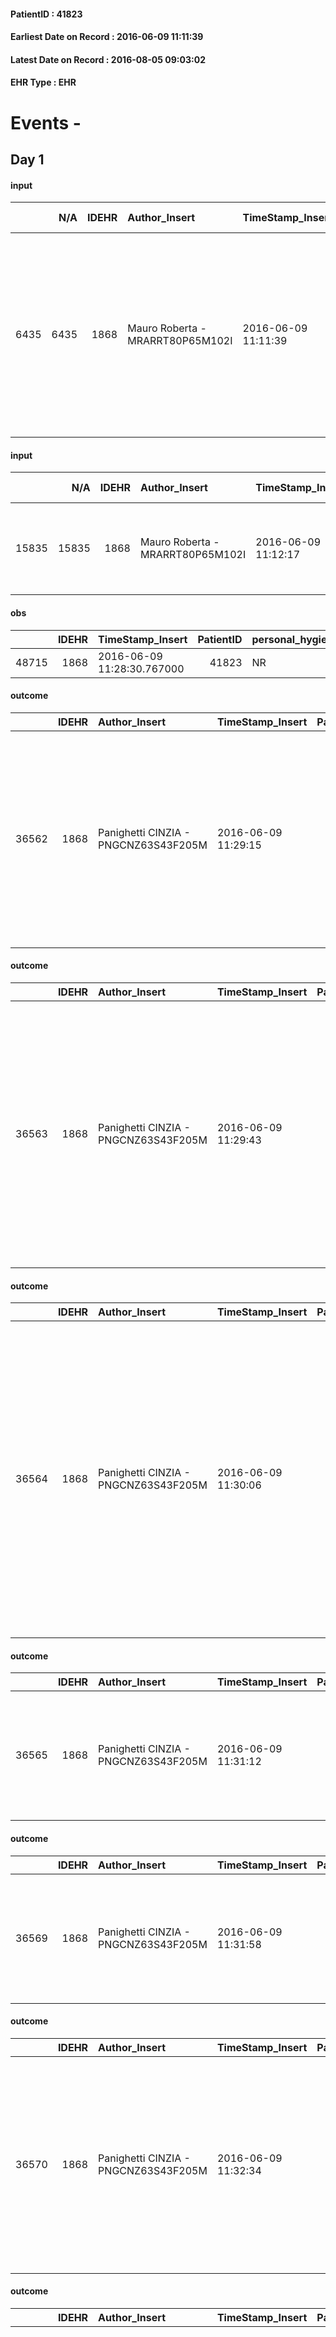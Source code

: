 
#### PatientID : 41823
#### Earliest Date on Record : 2016-06-09 11:11:39
#### Latest Date on Record : 2016-08-05 09:03:02
#### EHR Type : EHR

# Events - 

## Day 1

#### input
|      |    N/A |   IDEHR | Author_Insert                    | TimeStamp_Insert    |   IDAccess | EHRType   |   PatientID |   IDDigitalSignDocument | persone_vicine   |   Unnamed: 0_y |   IDANAMNESI_MED |   Non_Rilevabile_y | Note_Non_Rilevabile_y   | opt_consapevolezza                          | diagnosis                                                                                                                                                                               |
|-----:|-------:|--------:|:---------------------------------|:--------------------|-----------:|:----------|------------:|------------------------:|:-----------------|---------------:|-----------------:|-------------------:|:------------------------|:--------------------------------------------|:----------------------------------------------------------------------------------------------------------------------------------------------------------------------------------------|
| 6435 |   6435 |    1868 | Mauro Roberta - MRARRT80P65M102I | 2016-06-09 11:11:39 |      35006 | EHR       |       41823 |                  390107 | N/A              |           6146 |             4435 |                  0 | NR                      | Awareness of diagnosis but no prognosis # 2 | Pz. 69 anni affetta da k mammella diagnosticato nel 2011 con mts epatiche, ossee, ctanee. All'inizio di aprile 2016 diagnosi di mts cerebrali trattate con RT panencefalica palliativa. |

#### input
|       |    N/A |   IDEHR | Author_Insert                    | TimeStamp_Insert    |   IDAccess | EHRType   |   PatientID |   IDDigitalSignDocument | persone_vicine   |   Unnamed: 0_y.1 |   IDDIAGNOSI_ICD |   Non_Rilevabile_y.1 | Note_Non_Rilevabile_y.1   | I_ICD                                                                     | II_ICD                                                                         | III_ICD                                                      | IV_ICD                                                             | I_Anno   | I_Mese   |
|------:|-------:|--------:|:---------------------------------|:--------------------|-----------:|:----------|------------:|------------------------:|:-----------------|-----------------:|-----------------:|---------------------:|:--------------------------|:--------------------------------------------------------------------------|:-------------------------------------------------------------------------------|:-------------------------------------------------------------|:-------------------------------------------------------------------|:---------|:---------|
| 15835 |  15835 |    1868 | Mauro Roberta - MRARRT80P65M102I | 2016-06-09 11:12:17 |      35006 | EHR       |       41823 |                  390112 | N/A              |             1396 |             1396 |                    0 | NR                        | 1749 - Tumori maligni della mammella (della donna) - non specificata#2092 | 1977 - Tumori maligni secondari del fegato - specificati come metastatici#2155 | 1985 - Tumori maligni secondari di osso e midollo osseo#2162 | 1983 - Tumori maligni secondari di encefalo e midollo spinale#2160 | 2011#51  | 05#05    |

#### obs
|       |   IDEHR | TimeStamp_Insert           |   PatientID | personal_hygiene   | urine_elimination   | mobility   | hemorrhagic_manifestation   | speech   | cough   | nausea   | memory_deficit   | cognitive_deficit   | active_diuresis   | lack_of_appetite   | asthenia   | cachexia   | dyspnoea   | motor_performance   | body_temp   | mood   | diet   | cognitive_state   | feces_elimination   | consumption_help   |
|------:|--------:|:---------------------------|------------:|:-------------------|:--------------------|:-----------|:----------------------------|:---------|:--------|:---------|:-----------------|:--------------------|:------------------|:-------------------|:-----------|:-----------|:-----------|:--------------------|:------------|:-------|:-------|:------------------|:--------------------|:-------------------|
| 48715 |    1868 | 2016-06-09 11:28:30.767000 |       41823 | NR                 | NR                  | NR         | NR                          | NR       | NR      | NR       | NR               | NR                  | NR                | NR                 | NR         | NR         | NR         | NR                  | NR          | NR     | NR     | NR                | NR                  | NR                 |

#### outcome
|       |   IDEHR | Author_Insert                        | TimeStamp_Insert    |   PatientID |   IDDigitalSignDocument |   IDPAI_VIDAS | opt_problem               |   opt_problem_num | opt_obiettivo                                                                                         |   opt_obiettivo_num | ds_note      | opt_stato_problema   |   opt_stato_problema_num | opt_interventi                                                                                                                                                                                                   |   opt_interventi_num |
|------:|--------:|:-------------------------------------|:--------------------|------------:|------------------------:|--------------:|:--------------------------|------------------:|:------------------------------------------------------------------------------------------------------|--------------------:|:-------------|:---------------------|-------------------------:|:-----------------------------------------------------------------------------------------------------------------------------------------------------------------------------------------------------------------|---------------------:|
| 36562 |    1868 | Panighetti CINZIA - PNGCNZ63S43F205M | 2016-06-09 11:29:15 |       41823 |                  390162 |         38638 | Altered sleep / wake # 31 |                 4 | The patient report † † he slept satisfactorily in terms of quality ¬ † both in terms of quantity # 62 |                   4 | patient died | closed Problem # 2   |                        2 | Implementation PAI - Administer the drugs correctly as prescribed # 520; Counseling - Share with the patient the therapeutic path # 522; Implementation PAI - Evaluate the efficacy of drug administration # 521 |                    4 |

#### outcome
|       |   IDEHR | Author_Insert                        | TimeStamp_Insert    |   PatientID |   IDDigitalSignDocument |   IDPAI_VIDAS | opt_problem             |   opt_problem_num | opt_obiettivo                            |   opt_obiettivo_num | ds_note      | opt_stato_problema   |   opt_stato_problema_num | opt_interventi                                                                                                                                                                                                                                                           |   opt_interventi_num |
|------:|--------:|:-------------------------------------|:--------------------|------------:|------------------------:|--------------:|:------------------------|------------------:|:-----------------------------------------|--------------------:|:-------------|:---------------------|-------------------------:|:-------------------------------------------------------------------------------------------------------------------------------------------------------------------------------------------------------------------------------------------------------------------------|---------------------:|
| 36563 |    1868 | Panighetti CINZIA - PNGCNZ63S43F205M | 2016-06-09 11:29:43 |       41823 |                  390163 |         38639 | Abnormal urination # 37 |                 4 | The patient eliminer√ † ¬ † regular # 85 |                   4 | patient died | closed Problem # 2   |                        2 | Implementation PAI - Evaluate the appearance / quantity of urine # 755; Counseling - Share with the patient the therapeutic path # 760; Counseling - Share with the caregiver the therapeutic path # 761; Implementation PAI - Position / Replace Bladder Catheter # 754 |                    4 |

#### outcome
|       |   IDEHR | Author_Insert                        | TimeStamp_Insert    |   PatientID |   IDDigitalSignDocument |   IDPAI_VIDAS | opt_problem                |   opt_problem_num | opt_obiettivo                                                                                                    |   opt_obiettivo_num | ds_note      | opt_stato_problema   |   opt_stato_problema_num | opt_interventi                                                                                                                                                                                                                                                                                                                                                                           |   opt_interventi_num |
|------:|--------:|:-------------------------------------|:--------------------|------------:|------------------------:|--------------:|:---------------------------|------------------:|:-----------------------------------------------------------------------------------------------------------------|--------------------:|:-------------|:---------------------|-------------------------:|:-----------------------------------------------------------------------------------------------------------------------------------------------------------------------------------------------------------------------------------------------------------------------------------------------------------------------------------------------------------------------------------------|---------------------:|
| 36564 |    1868 | Panighetti CINZIA - PNGCNZ63S43F205M | 2016-06-09 11:30:06 |       41823 |                  390164 |         38640 | Abnormal neurological # 30 |                 4 | Deletion and cancellation of episodes of confusion and / or hallucinations, delirium, psychomotor agitation # 59 |                   4 | patient died | closed Problem # 2   |                        2 | Implementation PAI - Maintain empathic and respectful assistance, addressing the patient by speaking clearly and distinctly # 475; Implementing PAI - Providing simple explanations that do not give rise to misunderstandings # 481; Counseling - Convey your interest and a friendly attitude to the patient # 484; Counseling - Sharing with the caregiver the therapeutic path # 485 |                    4 |

#### outcome
|       |   IDEHR | Author_Insert                        | TimeStamp_Insert    |   PatientID |   IDDigitalSignDocument |   IDPAI_VIDAS | opt_problem                                                                                                                 |   opt_problem_num | opt_obiettivo       |   opt_obiettivo_num | ds_note      | opt_stato_problema   |   opt_stato_problema_num | opt_interventi                                                                    |   opt_interventi_num |
|------:|--------:|:-------------------------------------|:--------------------|------------:|------------------------:|--------------:|:----------------------------------------------------------------------------------------------------------------------------|------------------:|:--------------------|--------------------:|:-------------|:---------------------|-------------------------:|:----------------------------------------------------------------------------------|---------------------:|
| 36565 |    1868 | Panighetti CINZIA - PNGCNZ63S43F205M | 2016-06-09 11:31:12 |       41823 |                  390166 |         38641 | Stress related to transfer of relevant environmental changes or operators, secondary to the change of the care setting # 36 |                 4 | Change setting # 84 |                   4 | patient died | closed Problem # 2   |                        2 | PAI Implementation - Evaluate feasibility transfer and / or change settings # 727 |                    4 |

#### outcome
|       |   IDEHR | Author_Insert                        | TimeStamp_Insert    |   PatientID |   IDDigitalSignDocument |   IDPAI_VIDAS | opt_problem                                                                    |   opt_problem_num | opt_obiettivo                                  |   opt_obiettivo_num | ds_note      | opt_stato_problema   |   opt_stato_problema_num | opt_interventi                                                                                                         |   opt_interventi_num |
|------:|--------:|:-------------------------------------|:--------------------|------------:|------------------------:|--------------:|:-------------------------------------------------------------------------------|------------------:|:-----------------------------------------------|--------------------:|:-------------|:---------------------|-------------------------:|:-----------------------------------------------------------------------------------------------------------------------|---------------------:|
| 36569 |    1868 | Panighetti CINZIA - PNGCNZ63S43F205M | 2016-06-09 11:31:58 |       41823 |                  390179 |         38645 | Anticipatory Mourning (state in which the family lives in advance a loss) # 38 |                 4 | The family esprimer√ † ¬ † their mourning # 88 |                   4 | patient died | closed Problem # 2   |                        2 | Implementation PAI - Supporting the family # 811; Counseling - Helping the family to recognize its own resources # 813 |                    4 |

#### outcome
|       |   IDEHR | Author_Insert                        | TimeStamp_Insert    |   PatientID |   IDDigitalSignDocument |   IDPAI_VIDAS | opt_problem               |   opt_problem_num | opt_obiettivo                                                                                         |   opt_obiettivo_num | ds_note      | opt_stato_problema   |   opt_stato_problema_num | opt_interventi                                                                                                                                                                                                   |   opt_interventi_num |
|------:|--------:|:-------------------------------------|:--------------------|------------:|------------------------:|--------------:|:--------------------------|------------------:|:------------------------------------------------------------------------------------------------------|--------------------:|:-------------|:---------------------|-------------------------:|:-----------------------------------------------------------------------------------------------------------------------------------------------------------------------------------------------------------------|---------------------:|
| 36570 |    1868 | Panighetti CINZIA - PNGCNZ63S43F205M | 2016-06-09 11:32:34 |       41823 |                  390182 |         38646 | Altered sleep / wake # 31 |                 4 | The patient report † † he slept satisfactorily in terms of quality ¬ † both in terms of quantity # 62 |                   4 | patient died | closed Problem # 2   |                        2 | Implementation PAI - Administer the drugs correctly as prescribed # 520; Counseling - Share with the patient the therapeutic path # 522; Implementation PAI - Evaluate the efficacy of drug administration # 521 |                    4 |

#### outcome
|       |   IDEHR | Author_Insert                        | TimeStamp_Insert    |   PatientID |   IDDigitalSignDocument |   IDPAI_VIDAS | opt_problem          |   opt_problem_num | opt_obiettivo                                       |   opt_obiettivo_num | ds_note      | opt_stato_problema   |   opt_stato_problema_num | opt_interventi                                                                                                                                                                                                                                                                                                                                       |   opt_interventi_num |
|------:|--------:|:-------------------------------------|:--------------------|------------:|------------------------:|--------------:|:---------------------|------------------:|:----------------------------------------------------|--------------------:|:-------------|:---------------------|-------------------------:|:-----------------------------------------------------------------------------------------------------------------------------------------------------------------------------------------------------------------------------------------------------------------------------------------------------------------------------------------------------|---------------------:|
| 36571 |    1868 | Panighetti CINZIA - PNGCNZ63S43F205M | 2016-06-09 11:33:14 |       41823 |                  390184 |         38647 | Alteration hive # 33 |                 4 | The patient scaricher√ † ¬ † once every 3 days # 70 |                   4 | patient died | closed Problem # 2   |                        2 | Implementation PAI - Increase hydration orally # 576; PAI Implementation - therapeutic upgrading # 577; PAI Implementation - properly I administer the drugs as prescription # 578; PAI Implementation - Perform enema evacuation after three days of closed bowel feces # 582; PAI Implementation - to evaluate the efficacy of drug delivery # 579 |                    4 |

#### outcome
|       |   IDEHR | Author_Insert                        | TimeStamp_Insert    |   PatientID |   IDDigitalSignDocument |   IDPAI_VIDAS | opt_problem          |   opt_problem_num | opt_obiettivo                                       |   opt_obiettivo_num | ds_note      | opt_stato_problema   |   opt_stato_problema_num | opt_interventi                                                                                                                                                                                                                                                                                                                                       |   opt_interventi_num |
|------:|--------:|:-------------------------------------|:--------------------|------------:|------------------------:|--------------:|:---------------------|------------------:|:----------------------------------------------------|--------------------:|:-------------|:---------------------|-------------------------:|:-----------------------------------------------------------------------------------------------------------------------------------------------------------------------------------------------------------------------------------------------------------------------------------------------------------------------------------------------------|---------------------:|
| 36572 |    1868 | Panighetti CINZIA - PNGCNZ63S43F205M | 2016-06-09 11:34:14 |       41823 |                  390187 |         38648 | Alteration hive # 33 |                 4 | The patient scaricher√ † ¬ † once every 3 days # 70 |                   4 | patient died | closed Problem # 2   |                        2 | Implementation PAI - Increase hydration orally # 576; PAI Implementation - therapeutic upgrading # 577; PAI Implementation - properly I administer the drugs as prescription # 578; PAI Implementation - Perform enema evacuation after three days of closed bowel feces # 582; PAI Implementation - to evaluate the efficacy of drug delivery # 579 |                    4 |

#### outcome
|       |   IDEHR | Author_Insert                        | TimeStamp_Insert    |   PatientID |   IDDigitalSignDocument |   IDPAI_VIDAS | opt_problem                                                |   opt_problem_num | opt_obiettivo                                                                                                                                                                                      |   opt_obiettivo_num | ds_note      | opt_stato_problema   |   opt_stato_problema_num | opt_interventi                                                                                                                                                                                                                                                                                                                                                    |   opt_interventi_num |
|------:|--------:|:-------------------------------------|:--------------------|------------:|------------------------:|--------------:|:-----------------------------------------------------------|------------------:|:---------------------------------------------------------------------------------------------------------------------------------------------------------------------------------------------------|--------------------:|:-------------|:---------------------|-------------------------:|:------------------------------------------------------------------------------------------------------------------------------------------------------------------------------------------------------------------------------------------------------------------------------------------------------------------------------------------------------------------|---------------------:|
| 36573 |    1868 | Panighetti CINZIA - PNGCNZ63S43F205M | 2016-06-09 11:34:59 |       41823 |                  390189 |         38649 | Impaired mobility † / limitation of physical movement # 27 |                 1 | The patient utilizzer√ † ¬ † aids designed to increase the mobilit√ † ¬ † ¬ † ¬ß by establishing priorit√ attivit√ † for † ¬ † daily and reaching the awareness of the limits of his own body # 48 |                   4 | patient died | closed Problem # 2   |                        2 | Informational - fkt educational intervention aimed at proper mobilization (see patient mobilization with bone or pathological fractures metastases) # 345; Aids - Request supply of receiver # 365; Aids - Request supply of lift # 366; Aids - Request supply of bed articulated rails # 347; aids - Request supply of bedsore air mattress and compressor # 348 |                    4 |

#### outcome
|       |   IDEHR | Author_Insert                        | TimeStamp_Insert    |   PatientID |   IDDigitalSignDocument |   IDPAI_VIDAS | opt_problem                                                            |   opt_problem_num | opt_obiettivo                                               |   opt_obiettivo_num | ds_note      | opt_stato_problema   |   opt_stato_problema_num | opt_interventi                                                                                                                                                                                                                                                                                                                                                                                                |   opt_interventi_num |
|------:|--------:|:-------------------------------------|:--------------------|------------:|------------------------:|--------------:|:-----------------------------------------------------------------------|------------------:|:------------------------------------------------------------|--------------------:|:-------------|:---------------------|-------------------------:|:--------------------------------------------------------------------------------------------------------------------------------------------------------------------------------------------------------------------------------------------------------------------------------------------------------------------------------------------------------------------------------------------------------------|---------------------:|
| 36574 |    1868 | Panighetti CINZIA - PNGCNZ63S43F205M | 2016-06-09 11:35:33 |       41823 |                  390190 |         38650 | Alteration of comfort associated with chronic pain and / or acute # 29 |                 2 | The patient riferir√ † ¬ † a satisfactory pain control # 56 |                   1 | patient died | closed Problem # 2   |                        2 | Implementation PAI - Administer drugs correctly according to prescription # 442; Implementation of PAI - Evaluate the effectiveness of drug administration # 443; Counseling - Share with the caregiver the therapeutic path # 445; Educational - educate the caregiver / patient to recognize / treat the symptom # 446; Informational - Informing the patient / caregiver of the need to maintain QoL # 448 |                    2 |

#### obs
|        |   IDEHR | TimeStamp_Insert           |   PatientID |
|-------:|--------:|:---------------------------|------------:|
| 290479 |    1868 | 2016-06-09 12:14:06.390000 |       41823 |

#### obs
|        |   IDEHR | TimeStamp_Insert           |   PatientID |
|-------:|--------:|:---------------------------|------------:|
| 122988 |    1868 | 2016-06-09 15:22:00.797000 |       41823 |

#### care
|      |   IDEHR | Author_Insert                           | TimeStamp_Insert    | EHRType   |   PatientID |   IDGESTIONE_AUSILI |   ds_ncons |   ds_nritiro |   opt_annulla_consegna | ds_note_x                                              | dt_Ric_consegna     | dt_ric_cons_forn    | dt_ric_ritiro       | dt_ric_ritiro_forn   | opt_ausilio                             |
|-----:|--------:|:----------------------------------------|:--------------------|:----------|------------:|--------------------:|-----------:|-------------:|-----------------------:|:-------------------------------------------------------|:--------------------|:--------------------|:--------------------|:---------------------|:----------------------------------------|
| 9911 |    5977 | martinoli massimo l. - mrtmsm69t31f205t | 2016-06-09 15:36:55 | amb       |       41823 |                9806 |      27929 |        28020 |                      0 | urgent, arrange for delivery with the husband or wife. | 2016-05-30 00:00:00 | 2016-05-30 00:00:00 | 2016-06-09 00:00:00 | 2016-06-09 00:00:00  | antid air mattress with compressor # 16 |

#### care
|      |   IDEHR | Author_Insert                           | TimeStamp_Insert    | EHRType   |   PatientID |   IDGESTIONE_AUSILI |   ds_ncons |   ds_nritiro |   opt_annulla_consegna | ds_note_x                                              | dt_Ric_consegna     | dt_ric_cons_forn    | dt_ric_ritiro       | dt_ric_ritiro_forn   | opt_ausilio                                     |
|-----:|--------:|:----------------------------------------|:--------------------|:----------|------------:|--------------------:|-----------:|-------------:|-----------------------:|:-------------------------------------------------------|:--------------------|:--------------------|:--------------------|:---------------------|:------------------------------------------------|
| 9912 |    5977 | martinoli massimo l. - mrtmsm69t31f205t | 2016-06-09 15:37:11 | amb       |       41823 |                9807 |      27929 |        28020 |                      0 | urgent, arrange for delivery with the husband or wife. | 2016-05-30 00:00:00 | 2016-05-30 00:00:00 | 2016-06-09 00:00:00 | 2016-06-09 00:00:00  | electronic articulated bed with side rails # 14 |


## Day 13

#### care
|       |   IDEHR | Author_Insert                           | TimeStamp_Insert    | EHRType   |   PatientID |   IDGESTIONE_AUSILI |   ds_ncons |   ds_nbolla | dt_consegna         |   ds_nritiro |   opt_annulla_consegna | ds_note_x                                              | dt_Ric_consegna     | dt_ric_cons_forn    | dt_ric_ritiro       | dt_ric_ritiro_forn   | opt_ausilio                             |
|------:|--------:|:----------------------------------------|:--------------------|:----------|------------:|--------------------:|-----------:|------------:|:--------------------|-------------:|-----------------------:|:-------------------------------------------------------|:--------------------|:--------------------|:--------------------|:---------------------|:----------------------------------------|
| 10333 |    5977 | martinoli massimo l. - mrtmsm69t31f205t | 2016-06-21 14:40:41 | amb       |       41823 |               10229 |      27929 |         581 | 2016-05-31 00:00:00 |        28020 |                      0 | urgent, arrange for delivery with the husband or wife. | 2016-05-30 00:00:00 | 2016-05-30 00:00:00 | 2016-06-09 00:00:00 | 2016-06-09 00:00:00  | antid air mattress with compressor # 16 |

#### care
|       |   IDEHR | Author_Insert                           | TimeStamp_Insert    | EHRType   |   PatientID |   IDGESTIONE_AUSILI |   ds_ncons |   ds_nbolla | dt_consegna         |   ds_nritiro |   opt_annulla_consegna | ds_note_x                                              | dt_Ric_consegna     | dt_ric_cons_forn    | dt_ric_ritiro       | dt_ric_ritiro_forn   | opt_ausilio                                     |
|------:|--------:|:----------------------------------------|:--------------------|:----------|------------:|--------------------:|-----------:|------------:|:--------------------|-------------:|-----------------------:|:-------------------------------------------------------|:--------------------|:--------------------|:--------------------|:---------------------|:------------------------------------------------|
| 10334 |    5977 | martinoli massimo l. - mrtmsm69t31f205t | 2016-06-21 14:40:53 | amb       |       41823 |               10230 |      27929 |         581 | 2016-05-31 00:00:00 |        28020 |                      0 | urgent, arrange for delivery with the husband or wife. | 2016-05-30 00:00:00 | 2016-05-30 00:00:00 | 2016-06-09 00:00:00 | 2016-06-09 00:00:00  | electronic articulated bed with side rails # 14 |


## Day 57

#### care
|       |   IDEHR | Author_Insert                           | TimeStamp_Insert    | EHRType   |   PatientID |   IDGESTIONE_AUSILI |   ds_ncons |   ds_nbolla | dt_consegna         |   ds_nritiro | dt_ritiro           |   opt_annulla_consegna | ds_note_x                                              | dt_Ric_consegna     | dt_ric_cons_forn    | dt_ric_ritiro       | dt_ric_ritiro_forn   | opt_ausilio                             |
|------:|--------:|:----------------------------------------|:--------------------|:----------|------------:|--------------------:|-----------:|------------:|:--------------------|-------------:|:--------------------|-----------------------:|:-------------------------------------------------------|:--------------------|:--------------------|:--------------------|:---------------------|:----------------------------------------|
| 11941 |    5977 | martinoli massimo l. - mrtmsm69t31f205t | 2016-08-05 09:02:51 | amb       |       41823 |               11840 |      27929 |         581 | 2016-05-31 00:00:00 |        28020 | 2016-06-10 00:00:00 |                      0 | urgent, arrange for delivery with the husband or wife. | 2016-05-30 00:00:00 | 2016-05-30 00:00:00 | 2016-06-09 00:00:00 | 2016-06-09 00:00:00  | antid air mattress with compressor # 16 |

#### care
|       |   IDEHR | Author_Insert                           | TimeStamp_Insert    | EHRType   |   PatientID |   IDGESTIONE_AUSILI |   ds_ncons |   ds_nbolla | dt_consegna         |   ds_nritiro | dt_ritiro           |   opt_annulla_consegna | ds_note_x                                              | dt_Ric_consegna     | dt_ric_cons_forn    | dt_ric_ritiro       | dt_ric_ritiro_forn   | opt_ausilio                                     |
|------:|--------:|:----------------------------------------|:--------------------|:----------|------------:|--------------------:|-----------:|------------:|:--------------------|-------------:|:--------------------|-----------------------:|:-------------------------------------------------------|:--------------------|:--------------------|:--------------------|:---------------------|:------------------------------------------------|
| 11942 |    5977 | martinoli massimo l. - mrtmsm69t31f205t | 2016-08-05 09:03:02 | amb       |       41823 |               11841 |      27929 |         581 | 2016-05-31 00:00:00 |        28020 | 2016-06-10 00:00:00 |                      0 | urgent, arrange for delivery with the husband or wife. | 2016-05-30 00:00:00 | 2016-05-30 00:00:00 | 2016-06-09 00:00:00 | 2016-06-09 00:00:00  | electronic articulated bed with side rails # 14 |


